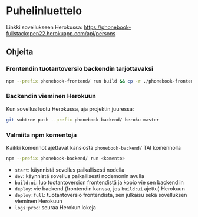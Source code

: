 # Puhelinluettelo

Linkki sovellukseen Herokussa:
https://phonebook-fullstackopen22.herokuapp.com/api/persons

## Ohjeita

### Frontendin tuotantoversio backendin tarjottavaksi

```sh
npm --prefix phonebook-frontend/ run build && cp -r ./phonebook-frontend/build ./phonebook-backend/
```

### Backendin vieminen Herokuun
Kun sovellus luotu Herokussa, aja projektin juuressa:

```sh
git subtree push --prefix phonebook-backend/ heroku master
```

### Valmiita npm komentoja
Kaikki komennot ajettavat kansiosta `phonebook-backend/` TAI komennolla

```sh
npm --prefix phonebook-backend/ run <komento>
```
- `start`: käynnistä sovellus paikallisesti nodella
- `dev`: käynnistä sovellus paikallisesti nodemonin avulla
- `build:ui`: luo tuotantoversion frontendistä ja kopio vie sen backendiin
- `deploy`: vie backend (frontendin kanssa, jos `build:ui` ajettu) Herokuun
- `deploy:full`: tuotantoversio frontendista, sen julkaisu sekä sovelluksen vieminen Herokuun
- `logs:prod`: seuraa Herokun lokeja
